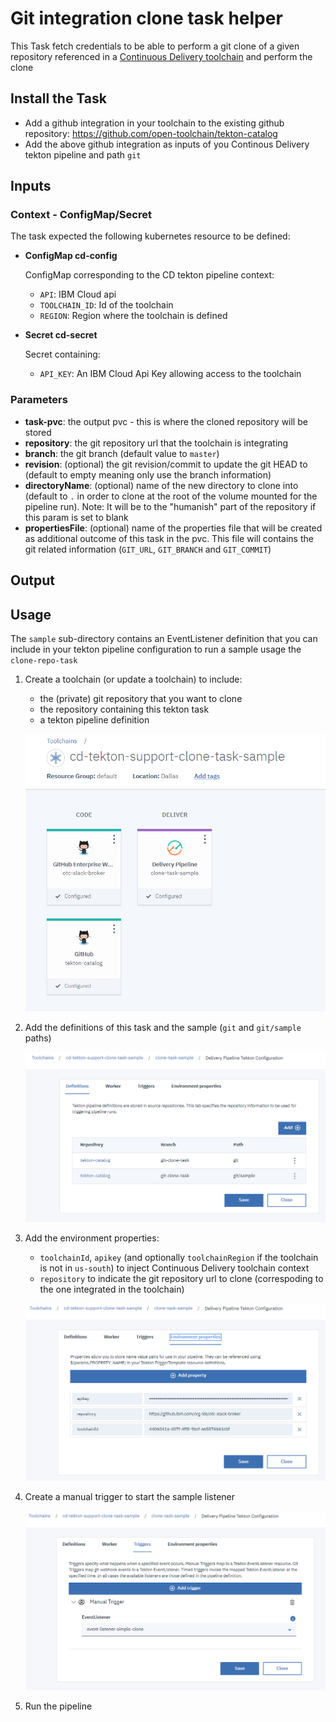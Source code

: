 # Git integration clone task helper

This Task fetch credentials to be able to perform a git clone of a given repository referenced in a [Continuous Delivery toolchain](https://cloud.ibm.com/docs/services/ContinuousDelivery?topic=ContinuousDelivery-toolchains-using) and perform the clone

## Install the Task
- Add a github integration in your toolchain to the existing github repository: https://github.com/open-toolchain/tekton-catalog
- Add the above github integration as inputs of you Continous Delivery tekton pipeline and path `git`

## Inputs

### Context - ConfigMap/Secret

  The task expected the following kubernetes resource to be defined:

* **ConfigMap cd-config**

  ConfigMap corresponding to the CD tekton pipeline context:
  - `API`: IBM Cloud api
  - `TOOLCHAIN_ID`: Id of the toolchain
  - `REGION`: Region where the toolchain is defined

* **Secret cd-secret**

  Secret containing:
  - `API_KEY`: An IBM Cloud Api Key allowing access to the toolchain

### Parameters

* **task-pvc**: the output pvc - this is where the cloned repository will be stored
* **repository**: the git repository url that the toolchain is integrating
* **branch**: the git branch (default value to `master`)
* **revision**: (optional) the git revision/commit to update the git HEAD to (default to empty meaning only use the branch information)
* **directoryName**: (optional) name of the new directory to clone into (default to `.` in order to clone at the root of the volume mounted for the pipeline run). Note: It will be to the "humanish" part of the repository if this param is set to blank
* **propertiesFile**: (optional) name of the properties file that will be created as additional outcome of this task in the pvc. This file will contains the git related information (`GIT_URL`, `GIT_BRANCH` and `GIT_COMMIT`)

## Output

## Usage
The `sample` sub-directory contains an EventListener definition that you can include in your tekton pipeline configuration to run a sample usage the `clone-repo-task`

1) Create a toolchain (or update a toolchain) to include:

   - the (private) git repository that you want to clone
   - the repository containing this tekton task
   - a tekton pipeline definition

   ![Toolchain overview](./sample/sample-toolchain-overview.png)

2) Add the definitions of this task and the sample (`git` and `git/sample` paths)

   ![Tekton pipeline definitions](./sample/sample-tekton-pipeline-definitions.png)

3) Add the environment properties:

   - `toolchainId`, `apikey` (and optionally `toolchainRegion` if the toolchain is not in `us-south`) to inject Continuous Delivery toolchain context
   - `repository` to indicate the git repository url to clone (correspoding to the one integrated in the toolchain)

   ![Tekton pipeline environment properties](./sample/sample-tekton-pipeline-environment-properties.png)

4) Create a manual trigger to start the sample listener

   ![Tekton pipeline sample trigger](./sample/sample-tekton-pipeline-sample-triggers.png)

5) Run the pipeline
